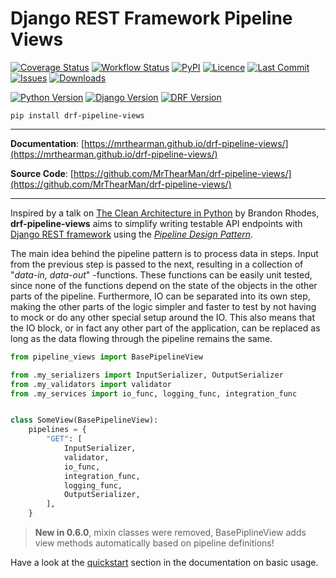 # Django REST Framework Pipeline Views

[![Coverage Status][coverage-badge]][coverage]
[![Workflow Status][status-badge]][status]
[![PyPI][pypi-badge]][pypi]
[![Licence][licence-badge]][licence]
[![Last Commit][commit-badge]][repo]
[![Issues][issues-badge]][issues]
[![Downloads][downloads-badge]][pypi]

[![Python Version][version-badge]][pypi]
[![Django Version][django-badge]][pypi]
[![DRF Version][drf-badge]][pypi]

```shell
pip install drf-pipeline-views
```

---

**Documentation**: [https://mrthearman.github.io/drf-pipeline-views/](https://mrthearman.github.io/drf-pipeline-views/)

**Source Code**: [https://github.com/MrThearMan/drf-pipeline-views/](https://github.com/MrThearMan/drf-pipeline-views/)

---

Inspired by a talk on [The Clean Architecture in Python][clean] by Brandon Rhodes,
**drf-pipeline-views** aims to simplify writing testable API endpoints with
[Django REST framework][drf] using the *[Pipeline Design Pattern][pipeline]*.

The main idea behind the pipeline pattern is to process data in steps. Input from the previous step
is passed to the next, resulting in a collection of "_data-in, data-out_" -functions. These functions
can be easily unit tested, since none of the functions depend on the state of the objects in the other parts
of the pipeline. Furthermore, IO can be separated into its own step, making the other parts of the
logic simpler and faster to test by not having to mock or do any other special setup around the IO.
This also means that the IO block, or in fact any other part of the application, can be replaced as long as the
data flowing through the pipeline remains the same.

```python
from pipeline_views import BasePipelineView

from .my_serializers import InputSerializer, OutputSerializer
from .my_validators import validator
from .my_services import io_func, logging_func, integration_func


class SomeView(BasePipelineView):
    pipelines = {
        "GET": [
            InputSerializer,
            validator,
            io_func,
            integration_func,
            logging_func,
            OutputSerializer,
        ],
    }
```

> **New in 0.6.0**, mixin classes were removed, BasePiplineView adds
> view methods automatically based on pipeline definitions!

Have a look at the [quickstart][quickstart] section in the documentation on basic usage.

[clean]: https://archive.org/details/pyvideo_2840___The_Clean_Architecture_in_Python
[drf]: https://www.django-rest-framework.org/
[pipeline]: https://java-design-patterns.com/patterns/pipeline/
[quickstart]: https://mrthearman.github.io/drf-pipeline-views/quickstart

[coverage-badge]: https://coveralls.io/repos/github/MrThearMan/drf-pipeline-views/badge.svg?branch=main
[status-badge]: https://img.shields.io/github/workflow/status/MrThearMan/drf-pipeline-views/Test
[pypi-badge]: https://img.shields.io/pypi/v/drf-pipeline-views
[licence-badge]: https://img.shields.io/github/license/MrThearMan/drf-pipeline-views
[commit-badge]: https://img.shields.io/github/last-commit/MrThearMan/drf-pipeline-views
[issues-badge]: https://img.shields.io/github/issues-raw/MrThearMan/drf-pipeline-views
[version-badge]: https://img.shields.io/pypi/pyversions/drf-pipeline-views
[downloads-badge]: https://img.shields.io/pypi/dm/drf-pipeline-views
[django-badge]: https://img.shields.io/pypi/djversions/drf-pipeline-views
[drf-badge]: https://img.shields.io/badge/drf%20versions-3.12%20%7C%203.13-blue

[coverage]: https://coveralls.io/github/MrThearMan/drf-pipeline-views?branch=main
[status]: https://github.com/MrThearMan/drf-pipeline-views/actions/workflows/test.yml
[pypi]: https://pypi.org/project/drf-pipeline-views
[licence]: https://github.com/MrThearMan/drf-pipeline-views/blob/main/LICENSE
[repo]: https://github.com/MrThearMan/drf-pipeline-views/commits/main
[issues]: https://github.com/MrThearMan/drf-pipeline-views/issues